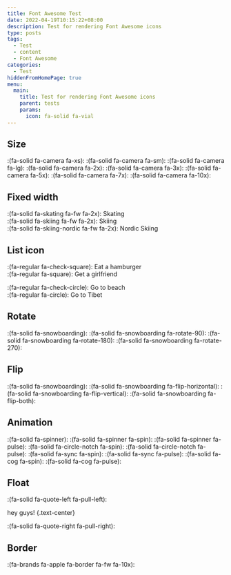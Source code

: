 ```yaml
---
title: Font Awesome Test
date: 2022-04-19T10:15:22+08:00
description: Test for rendering Font Awesome icons
type: posts
tags:
  - Test
  - content
  - Font Awesome
categories:
  - Test
hiddenFromHomePage: true
menu:
  main:
    title: Test for rendering Font Awesome icons
    parent: tests
    params:
      icon: fa-solid fa-vial
---
```


## Size

:(fa-solid fa-camera fa-xs):
:(fa-solid fa-camera fa-sm):
:(fa-solid fa-camera fa-lg):
:(fa-solid fa-camera fa-2x):
:(fa-solid fa-camera fa-3x):
:(fa-solid fa-camera fa-5x):
:(fa-solid fa-camera fa-7x):
:(fa-solid fa-camera fa-10x):

## Fixed width

:(fa-solid fa-skating fa-fw fa-2x): Skating  
:(fa-solid fa-skiing fa-fw fa-2x): Skiing  
:(fa-solid fa-skiing-nordic fa-fw fa-2x): Nordic Skiing

## List icon

:(fa-regular fa-check-square): Eat a hamburger  
:(fa-regular fa-square): Get a girlfriend

:(fa-regular fa-check-circle): Go to beach  
:(fa-regular fa-circle): Go to Tibet

## Rotate

:(fa-solid fa-snowboarding):
:(fa-solid fa-snowboarding fa-rotate-90):
:(fa-solid fa-snowboarding fa-rotate-180):
:(fa-solid fa-snowboarding fa-rotate-270):

## Flip

:(fa-solid fa-snowboarding):
:(fa-solid fa-snowboarding fa-flip-horizontal):
:(fa-solid fa-snowboarding fa-flip-vertical):
:(fa-solid fa-snowboarding fa-flip-both):

## Animation

:(fa-solid fa-spinner):
:(fa-solid fa-spinner fa-spin):
:(fa-solid fa-spinner fa-pulse):
:(fa-solid fa-circle-notch fa-spin):
:(fa-solid fa-circle-notch fa-pulse):
:(fa-solid fa-sync fa-spin):
:(fa-solid fa-sync fa-pulse):
:(fa-solid fa-cog fa-spin):
:(fa-solid fa-cog fa-pulse):

## Float

:(fa-solid fa-quote-left fa-pull-left):

hey guys!
{.text-center}

:(fa-solid fa-quote-right fa-pull-right):

## Border

:(fa-brands fa-apple fa-border fa-fw fa-10x):
